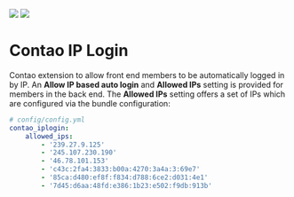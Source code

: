 [![](https://img.shields.io/packagist/v/inspiredminds/contao-ip-login.svg)](https://packagist.org/packages/inspiredminds/contao-ip-login)
[![](https://img.shields.io/packagist/dt/inspiredminds/contao-ip-login.svg)](https://packagist.org/packages/inspiredminds/contao-ip-login)

Contao IP Login
===================

Contao extension to allow front end members to be automatically logged in by IP.
An **Allow IP based auto login** and **Allowed IPs** setting is provided for members 
in the back end. The **Allowed IPs** setting offers a set of IPs which are configured 
via the bundle configuration:

```yml
# config/config.yml
contao_iplogin:
    allowed_ips:
        - '239.27.9.125'
        - '245.107.230.190'
        - '46.78.101.153'
        - 'c43c:2fa4:3833:b00a:4270:3a4a:3:69e7'
        - '85ca:d480:ef8f:f834:d788:6ce2:d031:4e1'
        - '7d45:d6aa:48fd:e386:1b23:e502:f9db:913b'
```
